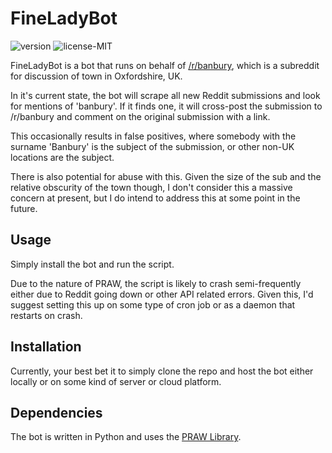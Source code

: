 # FineLadyBot
![version](https://img.shields.io/badge/Version-0.3.1-informational)
![license-MIT](https://img.shields.io/github/license/jmcharter/fineladybot)

FineLadyBot is a bot that runs on behalf of [/r/banbury](https://reddit.com/r/banbury), which is a subreddit for discussion of town in Oxfordshire, UK.

In it's current state, the bot will scrape all new Reddit submissions and look for mentions of 'banbury'. If it finds one, it will cross-post the submission to /r/banbury and comment on the original submission with a link.

This occasionally results in false positives, where somebody with the surname 'Banbury' is the subject of the submission, or other non-UK locations are the subject.

There is also potential for abuse with this. Given the size of the sub and the relative obscurity of the town though, I don't consider this a massive concern at present, but I do intend to address this at some point in the future.

## Usage
Simply install the bot and run the script. 

Due to the nature of PRAW, the script is likely to crash semi-frequently either due to Reddit going down or other API related errors. Given this, I'd suggest setting this up on some type of cron job or as a daemon that restarts on crash.

## Installation

Currently, your best bet it to simply clone the repo and host the bot either locally or on some kind of server or cloud platform.

## Dependencies

The bot is written in Python and uses the [PRAW Library](https://praw.readthedocs.io/en/stable/).

